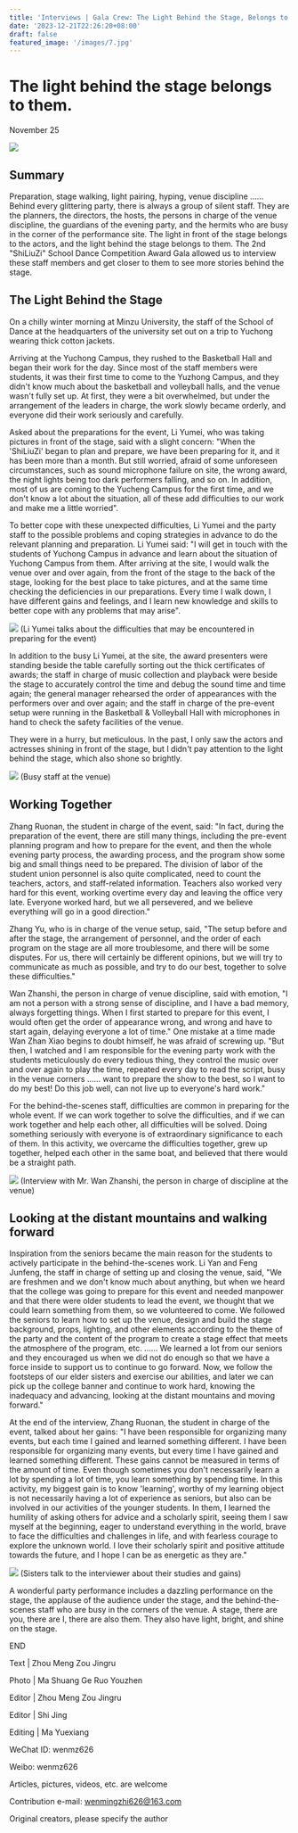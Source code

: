 ```yaml
---
title: 'Interviews | Gala Crew: The Light Behind the Stage, Belongs to Them'
date: '2023-12-21T22:26:20+08:00'
draft: false
featured_image: '/images/7.jpg'
---
```


# The light behind the stage belongs to them.
November 25

![](/images/7.jpg)
## Summary
Preparation, stage walking, light pairing, hyping, venue discipline ...... Behind every glittering party, there is always a group of silent staff. They are the planners, the directors, the hosts, the persons in charge of the venue discipline, the guardians of the evening party, and the hermits who are busy in the corner of the performance site. The light in front of the stage belongs to the actors, and the light behind the stage belongs to them. The 2nd "ShiLiuZi" School Dance Competition Award Gala allowed us to interview these staff members and get closer to them to see more stories behind the stage.

## The Light Behind the Stage

On a chilly winter morning at Minzu University, the staff of the School of Dance at the headquarters of the university set out on a trip to Yuchong wearing thick cotton jackets.

Arriving at the Yuchong Campus, they rushed to the Basketball Hall and began their work for the day. Since most of the staff members were students, it was their first time to come to the Yuzhong Campus, and they didn't know much about the basketball and volleyball halls, and the venue wasn't fully set up. At first, they were a bit overwhelmed, but under the arrangement of the leaders in charge, the work slowly became orderly, and everyone did their work seriously and carefully.

Asked about the preparations for the event, Li Yumei, who was taking pictures in front of the stage, said with a slight concern: "When the 'ShiLiuZi' began to plan and prepare, we have been preparing for it, and it has been more than a month. But still worried, afraid of some unforeseen circumstances, such as sound microphone failure on site, the wrong award, the night lights being too dark performers falling, and so on. In addition, most of us are coming to the Yucheng Campus for the first time, and we don't know a lot about the situation, all of these add difficulties to our work and make me a little worried".

To better cope with these unexpected difficulties, Li Yumei and the party staff to the possible problems and coping strategies in advance to do the relevant planning and preparation. Li Yumei said: "I will get in touch with the students of Yuchong Campus in advance and learn about the situation of Yuchong Campus from them. After arriving at the site, I would walk the venue over and over again, from the front of the stage to the back of the stage, looking for the best place to take pictures, and at the same time checking the deficiencies in our preparations. Every time I walk down, I have different gains and feelings, and I learn new knowledge and skills to better cope with any problems that may arise".

![](/images/1.jpg)
(Li Yumei talks about the difficulties that may be encountered in preparing for the event)

In addition to the busy Li Yumei, at the site, the award presenters were standing beside the table carefully sorting out the thick certificates of awards; the staff in charge of music collection and playback were beside the stage to accurately control the time and debug the sound time and time again; the general manager rehearsed the order of appearances with the performers over and over again; and the staff in charge of the pre-event setup were running in the Basketball & Volleyball Hall with microphones in hand to check the safety facilities of the venue.

They were in a hurry, but meticulous. In the past, I only saw the actors and actresses shining in front of the stage, but I didn't pay attention to the light behind the stage, which also shone so brightly.

![](/images/23.jpg)
(Busy staff at the venue)

## Working Together

Zhang Ruonan, the student in charge of the event, said: "In fact, during the preparation of the event, there are still many things, including the pre-event planning program and how to prepare for the event, and then the whole evening party process, the awarding process, and the program show some big and small things need to be prepared. The division of labor of the student union personnel is also quite complicated, need to count the teachers, actors, and staff-related information. Teachers also worked very hard for this event, working overtime every day and leaving the office very late. Everyone worked hard, but we all persevered, and we believe everything will go in a good direction."

Zhang Yu, who is in charge of the venue setup, said, "The setup before and after the stage, the arrangement of personnel, and the order of each program on the stage are all more troublesome, and there will be some disputes. For us, there will certainly be different opinions, but we will try to communicate as much as possible, and try to do our best, together to solve these difficulties."

Wan Zhanshi, the person in charge of venue discipline, said with emotion, "I am not a person with a strong sense of discipline, and I have a bad memory, always forgetting things. When I first started to prepare for this event, I would often get the order of appearance wrong, and wrong and have to start again, delaying everyone a lot of time." One mistake at a time made Wan Zhan Xiao begins to doubt himself, he was afraid of screwing up. "But then, I watched and I am responsible for the evening party work with the students meticulously do every tedious thing, they control the music over and over again to play the time, repeated every day to read the script, busy in the venue corners ...... want to prepare the show to the best, so I want to do my best! Do this job well, can not live up to everyone's hard work."

For the behind-the-scenes staff, difficulties are common in preparing for the whole event. If we can work together to solve the difficulties, and if we can work together and help each other, all difficulties will be solved. Doing something seriously with everyone is of extraordinary significance to each of them. In this activity, we overcame the difficulties together, grew up together, helped each other in the same boat, and believed that there would be a straight path.

![](/images/9.jpg)
(Interview with Mr. Wan Zhanshi, the person in charge of discipline at the venue)

## Looking at the distant mountains and walking forward

Inspiration from the seniors became the main reason for the students to actively participate in the behind-the-scenes work. Li Yan and Feng Junfeng, the staff in charge of setting up and closing the venue, said, "We are freshmen and we don't know much about anything, but when we heard that the college was going to prepare for this event and needed manpower and that there were older students to lead the event, we thought that we could learn something from them, so we volunteered to come. We followed the seniors to learn how to set up the venue, design and build the stage background, props, lighting, and other elements according to the theme of the party and the content of the program to create a stage effect that meets the atmosphere of the program, etc. ...... We learned a lot from our seniors and they encouraged us when we did not do enough so that we have a force inside to support us to continue to go forward. Now, we follow the footsteps of our elder sisters and exercise our abilities, and later we can pick up the college banner and continue to work hard, knowing the inadequacy and advancing, looking at the distant mountains and moving forward."

At the end of the interview, Zhang Ruonan, the student in charge of the event, talked about her gains: "I have been responsible for organizing many events, but each time I gained and learned something different. I have been responsible for organizing many events, but every time I have gained and learned something different. These gains cannot be measured in terms of the amount of time. Even though sometimes you don't necessarily learn a lot by spending a lot of time, you learn something by spending time. In this activity, my biggest gain is to know 'learning', worthy of my learning object is not necessarily having a lot of experience as seniors, but also can be involved in our activities of the younger students. In them, I learned the humility of asking others for advice and a scholarly spirit, seeing them I saw myself at the beginning, eager to understand everything in the world, brave to face the difficulties and challenges in life, and with fearless courage to explore the unknown world. I love their scholarly spirit and positive attitude towards the future, and I hope I can be as energetic as they are."

![](/images/3.jpg)
(Sisters talk to the interviewer about their studies and gains)

A wonderful party performance includes a dazzling performance on the stage, the applause of the audience under the stage, and the behind-the-scenes staff who are busy in the corners of the venue. A stage, there are you, there are I, there are also them. They also have light, bright, and shine on the stage.

END

Text | Zhou Meng Zou Jingru

Photo | Ma Shuang Ge Ruo Youzhen

Editor | Zhou Meng Zou Jingru

Editor | Shi Jing 

Editing | Ma Yuexiang

WeChat ID: wenmz626

Weibo: wenmz626

Articles, pictures, videos, etc. are welcome

Contribution e-mail: wenmingzhi626@163.com

Original creators, please specify the author
